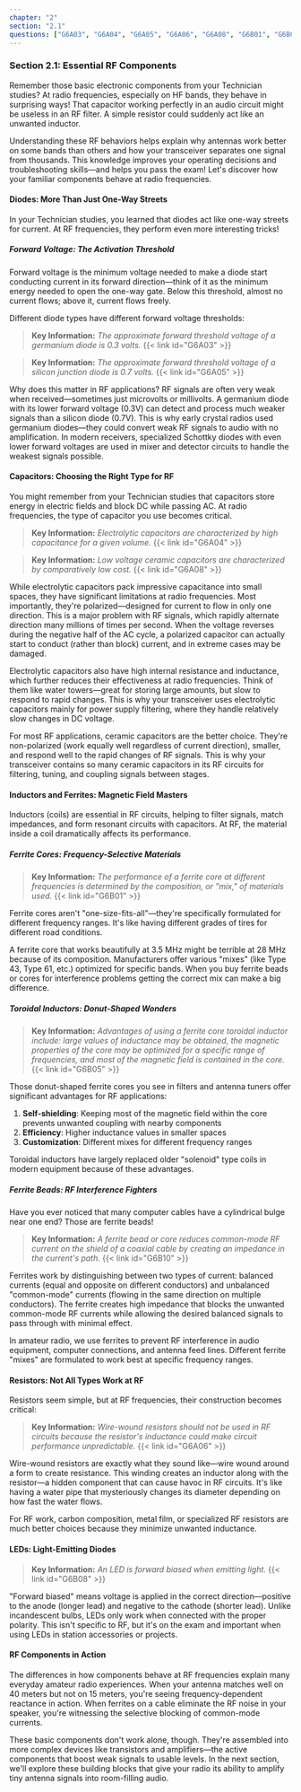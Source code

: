 ```yaml
---
chapter: "2"
section: "2.1"
questions: ["G6A03", "G6A04", "G6A05", "G6A06", "G6A08", "G6B01", "G6B05", "G6B08", "G6B10"]
---
```


### Section 2.1: Essential RF Components

Remember those basic electronic components from your Technician studies? At radio frequencies, especially on HF bands, they behave in surprising ways! That capacitor working perfectly in an audio circuit might be useless in an RF filter. A simple resistor could suddenly act like an unwanted inductor.

Understanding these RF behaviors helps explain why antennas work better on some bands than others and how your transceiver separates one signal from thousands. This knowledge improves your operating decisions and troubleshooting skills—and helps you pass the exam! Let's discover how your familiar components behave at radio frequencies.

#### Diodes: More Than Just One-Way Streets

In your Technician studies, you learned that diodes act like one-way streets for current. At RF frequencies, they perform even more interesting tricks!

##### Forward Voltage: The Activation Threshold

Forward voltage is the minimum voltage needed to make a diode start conducting current in its forward direction—think of it as the minimum energy needed to open the one-way gate. Below this threshold, almost no current flows; above it, current flows freely.

Different diode types have different forward voltage thresholds:

> **Key Information:** *The approximate forward threshold voltage of a germanium diode is 0.3 volts.* {{< link id="G6A03" >}}

> **Key Information:** *The approximate forward threshold voltage of a silicon junction diode is 0.7 volts.* {{< link id="G6A05" >}}

Why does this matter in RF applications? RF signals are often very weak when received—sometimes just microvolts or millivolts. A germanium diode with its lower forward voltage (0.3V) can detect and process much weaker signals than a silicon diode (0.7V). This is why early crystal radios used germanium diodes—they could convert weak RF signals to audio with no amplification. In modern receivers, specialized Schottky diodes with even lower forward voltages are used in mixer and detector circuits to handle the weakest signals possible.

#### Capacitors: Choosing the Right Type for RF

You might remember from your Technician studies that capacitors store energy in electric fields and block DC while passing AC. At radio frequencies, the type of capacitor you use becomes critical.

> **Key Information:** *Electrolytic capacitors are characterized by high capacitance for a given volume.* {{< link id="G6A04" >}}

> **Key Information:** *Low voltage ceramic capacitors are characterized by comparatively low cost.* {{< link id="G6A08" >}}

While electrolytic capacitors pack impressive capacitance into small spaces, they have significant limitations at radio frequencies. Most importantly, they're polarized—designed for current to flow in only one direction. This is a major problem with RF signals, which rapidly alternate direction many millions of times per second. When the voltage reverses during the negative half of the AC cycle, a polarized capacitor can actually start to conduct (rather than block) current, and in extreme cases may be damaged.

Electrolytic capacitors also have high internal resistance and inductance, which further reduces their effectiveness at radio frequencies. Think of them like water towers—great for storing large amounts, but slow to respond to rapid changes. This is why your transceiver uses electrolytic capacitors mainly for power supply filtering, where they handle relatively slow changes in DC voltage.

For most RF applications, ceramic capacitors are the better choice. They're non-polarized (work equally well regardless of current direction), smaller, and respond well to the rapid changes of RF signals. This is why your transceiver contains so many ceramic capacitors in its RF circuits for filtering, tuning, and coupling signals between stages.

#### Inductors and Ferrites: Magnetic Field Masters

Inductors (coils) are essential in RF circuits, helping to filter signals, match impedances, and form resonant circuits with capacitors. At RF, the material inside a coil dramatically affects its performance.

##### Ferrite Cores: Frequency-Selective Materials

> **Key Information:** *The performance of a ferrite core at different frequencies is determined by the composition, or "mix," of materials used.* {{< link id="G6B01" >}}

Ferrite cores aren't "one-size-fits-all"—they're specifically formulated for different frequency ranges. It's like having different grades of tires for different road conditions.

A ferrite core that works beautifully at 3.5 MHz might be terrible at 28 MHz because of its composition. Manufacturers offer various "mixes" (like Type 43, Type 61, etc.) optimized for specific bands. When you buy ferrite beads or cores for interference problems getting the correct mix can make a big difference.

##### Toroidal Inductors: Donut-Shaped Wonders

> **Key Information:** *Advantages of using a ferrite core toroidal inductor include: large values of inductance may be obtained, the magnetic properties of the core may be optimized for a specific range of frequencies, and most of the magnetic field is contained in the core.* {{< link id="G6B05" >}}

Those donut-shaped ferrite cores you see in filters and antenna tuners offer significant advantages for RF applications:

1. **Self-shielding**: Keeping most of the magnetic field within the core prevents unwanted coupling with nearby components
2. **Efficiency**: Higher inductance values in smaller spaces
3. **Customization**: Different mixes for different frequency ranges

Toroidal inductors have largely replaced older "solenoid" type coils in modern equipment because of these advantages.

##### Ferrite Beads: RF Interference Fighters

Have you ever noticed that many computer cables have a cylindrical bulge near one end? Those are ferrite beads! 

> **Key Information:** *A ferrite bead or core reduces common-mode RF current on the shield of a coaxial cable by creating an impedance in the current's path.* {{< link id="G6B10" >}}

Ferrites work by distinguishing between two types of current: balanced currents (equal and opposite on different conductors) and unbalanced "common-mode" currents (flowing in the same direction on multiple conductors). The ferrite creates high impedance that blocks the unwanted common-mode RF currents while allowing the desired balanced signals to pass through with minimal effect.

In amateur radio, we use ferrites to prevent RF interference in audio equipment, computer connections, and antenna feed lines. Different ferrite "mixes" are formulated to work best at specific frequency ranges.

#### Resistors: Not All Types Work at RF

Resistors seem simple, but at RF frequencies, their construction becomes critical:

> **Key Information:** *Wire-wound resistors should not be used in RF circuits because the resistor's inductance could make circuit performance unpredictable.* {{< link id="G6A06" >}}

Wire-wound resistors are exactly what they sound like—wire wound around a form to create resistance. This winding creates an inductor along with the resistor—a hidden component that can cause havoc in RF circuits. It's like having a water pipe that mysteriously changes its diameter depending on how fast the water flows.

For RF work, carbon composition, metal film, or specialized RF resistors are much better choices because they minimize unwanted inductance.

#### LEDs: Light-Emitting Diodes

> **Key Information:** *An LED is forward biased when emitting light.* {{< link id="G6B08" >}}

"Forward biased" means voltage is applied in the correct direction—positive to the anode (longer lead) and negative to the cathode (shorter lead). Unlike incandescent bulbs, LEDs only work when connected with the proper polarity. This isn't specific to RF, but it's on the exam and important when using LEDs in station accessories or projects.

#### RF Components in Action

The differences in how components behave at RF frequencies explain many everyday amateur radio experiences. When your antenna matches well on 40 meters but not on 15 meters, you're seeing frequency-dependent reactance in action. When ferrites on a cable eliminate the RF noise in your speaker, you're witnessing the selective blocking of common-mode currents.

These basic components don't work alone, though. They're assembled into more complex devices like transistors and amplifiers—the active components that boost weak signals to usable levels. In the next section, we'll explore these building blocks that give your radio its ability to amplify tiny antenna signals into room-filling audio.

